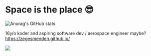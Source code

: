 # Space is the place 😎
![Anurag's GitHub stats](https://github-readme-stats.vercel.app/api?username=ZegesMenden&count_private=true&hide=stars,prs,issues,contributed)

16y/o koder and aspiring software dev / aerospace engineer maybe?\
https://zegesmenden.github.io/

![](https://komarev.com/ghpvc/?username=ZegesMenden)
